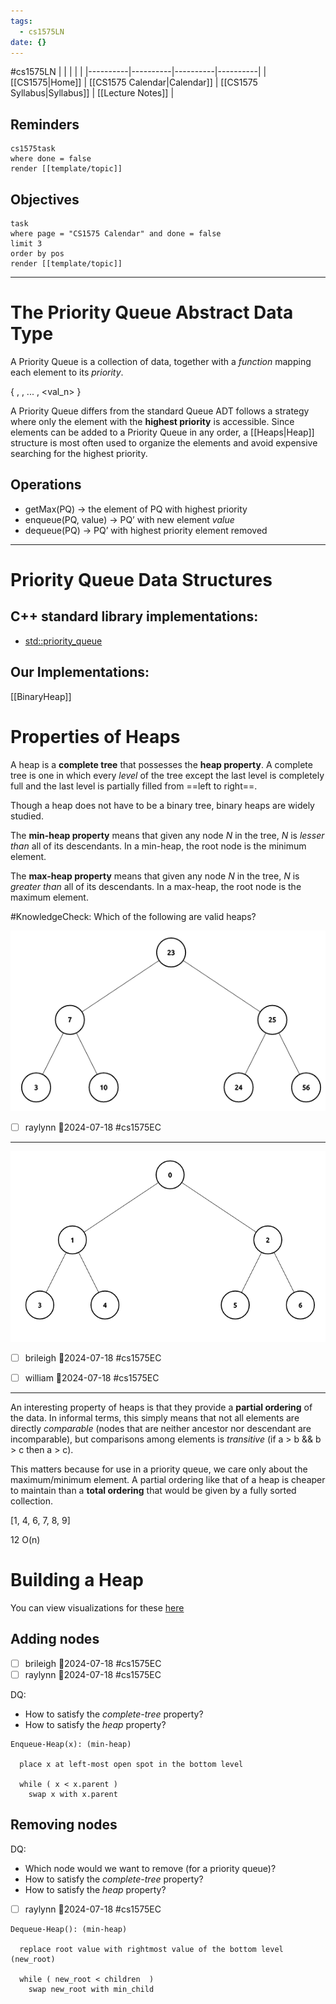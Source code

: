 ```yaml
---
tags:
  - cs1575LN
date: {}
---
```

#cs1575LN
|  |  |  |  |
|----------|----------|----------|----------|
| [[CS1575|Home]] | [[CS1575 Calendar|Calendar]] | [[CS1575 Syllabus|Syllabus]] | [[Lecture Notes]] |


## Reminders

```query
cs1575task
where done = false
render [[template/topic]]
```

## Objectives

```query
task
where page = "CS1575 Calendar" and done = false
limit 3
order by pos
render [[template/topic]]
```
---

# The Priority Queue Abstract Data Type

A Priority Queue is a collection of data, together with a _function_ mapping each element to its _priority_.

{ <val1>, <val2>, ... , <val_n> }

A Priority Queue differs from the standard Queue ADT follows a strategy where only the element with the **highest priority** is accessible. Since elements can be added to a Priority Queue in any order, a [[Heaps|Heap]] structure is most often used to organize the elements and avoid expensive searching for the highest priority.

## Operations

* getMax(PQ) -> the element of PQ with highest priority
* enqueue(PQ, value) -> PQ’ with new element _value_
* dequeue(PQ) -> PQ’ with highest priority element removed


---


# Priority Queue Data Structures

## C++ standard library implementations:
  * [std::priority_queue](https://en.cppreference.com/w/cpp/container/priority_queue)

## Our Implementations:

[[BinaryHeap]]

# Properties of Heaps

A heap is a **complete tree** that possesses the **heap property**. A complete tree is one in which every _level_ of the tree except the last level is completely full and the last level is partially filled from ==left to right==.

Though a heap does not have to be a binary tree, binary heaps are widely studied.

The **min-heap property** means that given any node _N_ in the tree, _N_ is _lesser than_ all of its descendants. In a min-heap, the root node is the minimum element.

The **max-heap property** means that given any node _N_ in the tree, _N_ is _greater than_ all of its descendants. In a max-heap, the root node is the maximum element.

#KnowledgeCheck: Which of the following are valid heaps?

![](../img/balanced-tree.png)

* [ ] raylynn  📅2024-07-18 #cs1575EC

---
![](../img%2Ftree4.png)
* [ ] brileigh  📅2024-07-18 #cs1575EC
* [ ] william  📅2024-07-18 #cs1575EC


---


An interesting property of heaps is that they provide a **partial ordering** of the data. In informal terms, this simply means that not all elements are directly _comparable_ (nodes that are neither ancestor nor descendant are incomparable), but comparisons among elements is _transitive_ (if a > b && b > c then a > c). 

This matters because for use in a priority queue, we care only about the maximum/minimum element. A partial ordering like that of a heap is cheaper to maintain than a **total ordering** that would be given by a fully sorted collection.

[1, 4, 6, 7, 8, 9]

12
O(n)

# Building a Heap

You can view visualizations for these [here](http://btv.melezinek.cz/binary-heap.html)

## Adding nodes

* [ ] brileigh  📅2024-07-18 #cs1575EC
* [ ] raylynn  📅2024-07-18 #cs1575EC

DQ: 
* How to satisfy the _complete-tree_ property?
* How to satisfy the _heap_ property?

```
Enqueue-Heap(x): (min-heap)

  place x at left-most open spot in the bottom level

  while ( x < x.parent )
    swap x with x.parent

```

## Removing nodes

DQ: 
* Which node would we want to remove (for a priority queue)?
* How to satisfy the _complete-tree_ property?
* How to satisfy the _heap_ property?

* [ ] raylynn  📅2024-07-18 #cs1575EC

```
Dequeue-Heap(): (min-heap)

  replace root value with rightmost value of the bottom level (new_root)

  while ( new_root < children  )
    swap new_root with min_child

```

